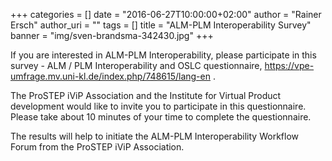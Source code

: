 +++
categories = []
date = "2016-06-27T10:00:00+02:00"
author = "Rainer Ersch"
author_uri = ""
tags = []
title = "ALM-PLM Interoperability Survey"
banner = "img/sven-brandsma-342430.jpg"
+++

If you are interested in ALM-PLM Interoperability, please participate in this survey - ALM / PLM Interoperability and OSLC questionnaire, https://vpe-umfrage.mv.uni-kl.de/index.php/748615/lang-en .

The ProSTEP iViP Association and the Institute for Virtual Product development would like to invite you to participate in this questionnaire. Please take about 10 minutes of your time to complete the questionnaire.

The results will help to initiate the ALM-PLM Interoperability Workflow Forum from the ProSTEP iViP Association.
